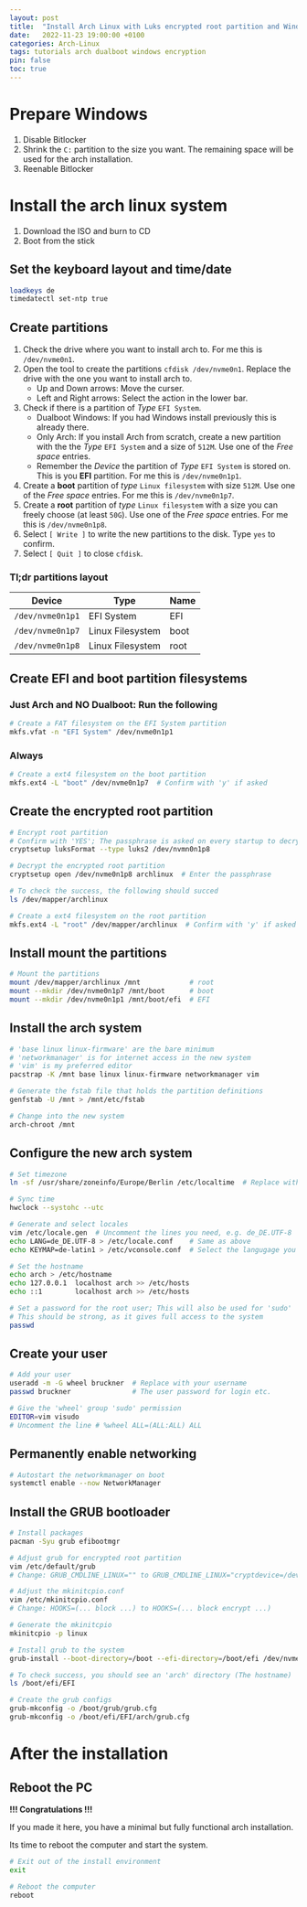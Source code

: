 ```yaml
---
layout: post
title:  "Install Arch Linux with Luks encrypted root partition and Windows dual boot"
date:   2022-11-23 19:00:00 +0100
categories: Arch-Linux
tags: tutorials arch dualboot windows encryption
pin: false
toc: true
---
```


# Prepare Windows

1. Disable Bitlocker
2. Shrink the `C:` partition to the size you want. The remaining space will be used for the arch installation. 
3. Reenable Bitlocker

# Install the arch linux system

1. Download the ISO and burn to CD
2. Boot from the stick

## Set the keyboard layout and time/date

```zsh
loadkeys de
timedatectl set-ntp true
```

## Create partitions

1. Check the drive where you want to install arch to. For me this is `/dev/nvme0n1`. 
2. Open the tool to create the partitions `cfdisk /dev/nvme0n1`. Replace the drive with the one you want to install arch to.
   - Up and Down arrows: Move the curser.
   - Left and Right arrows: Select the action in the lower bar.
3. Check if there is a partition of *Type* `EFI System`.
   - Dualboot Windows: If you had Windows install previously this is already there. 
   - Only Arch: If you install Arch from scratch, create a new partition with the the *Type* `EFI System` and a size of `512M`. Use one of the *Free space* entries.
   - Remember the *Device* the partition of *Type* `EFI System` is stored on. This is you **EFI** partition. For me this is `/dev/nvme0n1p1`.
4. Create a **boot** partition of *type* `Linux filesystem` with size `512M`. Use one of the *Free space* entries. For me this is `/dev/nvme0n1p7`.
5. Create a **root** partition of *type* `Linux filesystem` with a size you can freely choose (at least `50G`). Use one of the *Free space* entries. For me this is `/dev/nvme0n1p8`.
6. Select `[ Write ]` to write the new partitions to the disk. Type `yes` to confirm.
7. Select `[ Quit ]` to close `cfdisk`.

### Tl;dr partitions layout

|Device|Type|Name|
|-|-|-|  
| `/dev/nvme0n1p1` | EFI System | EFI |
| `/dev/nvme0n1p7` | Linux Filesystem | boot |
| `/dev/nvme0n1p8` | Linux Filesystem | root |

## Create EFI and boot partition filesystems

### **Just Arch and NO Dualboot:** Run the following  
```zsh
# Create a FAT filesystem on the EFI System partition
mkfs.vfat -n "EFI System" /dev/nvme0n1p1 
```

### Always
```zsh
# Create a ext4 filesystem on the boot partition
mkfs.ext4 -L "boot" /dev/nvme0n1p7  # Confirm with 'y' if asked
``` 

## Create the encrypted root partition
```zsh
# Encrypt root partition
# Confirm with 'YES'; The passphrase is asked on every startup to decrypt the partition
cryptsetup luksFormat --type luks2 /dev/nvmn0n1p8 

# Decrypt the encrypted root partition
cryptsetup open /dev/nvme0n1p8 archlinux  # Enter the passphrase

# To check the success, the following should succed
ls /dev/mapper/archlinux

# Create a ext4 filesystem on the root partition
mkfs.ext4 -L "root" /dev/mapper/archlinux  # Confirm with 'y' if asked
```

## Install mount the partitions
```zsh
# Mount the partitions
mount /dev/mapper/archlinux /mnt            # root
mount --mkdir /dev/nvme0n1p7 /mnt/boot      # boot
mount --mkdir /dev/nvme0n1p1 /mnt/boot/efi  # EFI
```

## Install the arch system
```zsh
# 'base linux linux-firmware' are the bare minimum
# 'networkmanager' is for internet access in the new system
# 'vim' is my preferred editor
pacstrap -K /mnt base linux linux-firmware networkmanager vim

# Generate the fstab file that holds the partition definitions
genfstab -U /mnt > /mnt/etc/fstab

# Change into the new system
arch-chroot /mnt
```

## Configure the new arch system
```zsh
# Set timezone
ln -sf /usr/share/zoneinfo/Europe/Berlin /etc/localtime  # Replace with your location

# Sync time
hwclock --systohc --utc

# Generate and select locales
vim /etc/locale.gen  # Uncomment the lines you need, e.g. de_DE.UTF-8
echo LANG=de_DE.UTF-8 > /etc/locale.conf    # Same as above
echo KEYMAP=de-latin1 > /etc/vconsole.conf  # Select the langugage you need

# Set the hostname
echo arch > /etc/hostname
echo 127.0.0.1  localhost arch >> /etc/hosts
echo ::1        localhost arch >> /etc/hosts

# Set a password for the root user; This will also be used for 'sudo' 
# This should be strong, as it gives full access to the system
passwd
```

## Create your user
```zsh
# Add your user
useradd -m -G wheel bruckner  # Replace with your username
passwd bruckner               # The user password for login etc.

# Give the 'wheel' group 'sudo' permission
EDITOR=vim visudo
# Uncomment the line # %wheel ALL=(ALL:ALL) ALL
```

## Permanently enable networking
```zsh
# Autostart the networkmanager on boot
systemctl enable --now NetworkManager
```

## Install the GRUB bootloader
```zsh
# Install packages
pacman -Syu grub efibootmgr

# Adjust grub for encrypted root partition
vim /etc/default/grub
# Change: GRUB_CMDLINE_LINUX="" to GRUB_CMDLINE_LINUX="cryptdevice=/dev/nvme0n1p8:archlinux"

# Adjust the mkinitcpio.conf
vim /etc/mkinitcpio.conf
# Change: HOOKS=(... block ...) to HOOKS=(... block encrypt ...)

# Generate the mkinitcpio
mkinitcpio -p linux

# Install grub to the system
grub-install --boot-directory=/boot --efi-directory=/boot/efi /dev/nvme0n1p7

# To check success, you should see an 'arch' directory (The hostname)
ls /boot/efi/EFI

# Create the grub configs
grub-mkconfig -o /boot/grub/grub.cfg
grub-mkconfig -o /boot/efi/EFI/arch/grub.cfg
```

# After the installation

## Reboot the PC

**!!! Congratulations !!!**

If you made it here, you have a minimal but fully functional arch installation.  

Its time to reboot the computer and start the system.

```zsh
# Exit out of the install environment
exit

# Reboot the computer
reboot
```
